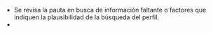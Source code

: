 * Se revisa la pauta en busca de información faltante o factores que indiquen la plausibilidad de la búsqueda del perfil.
* 